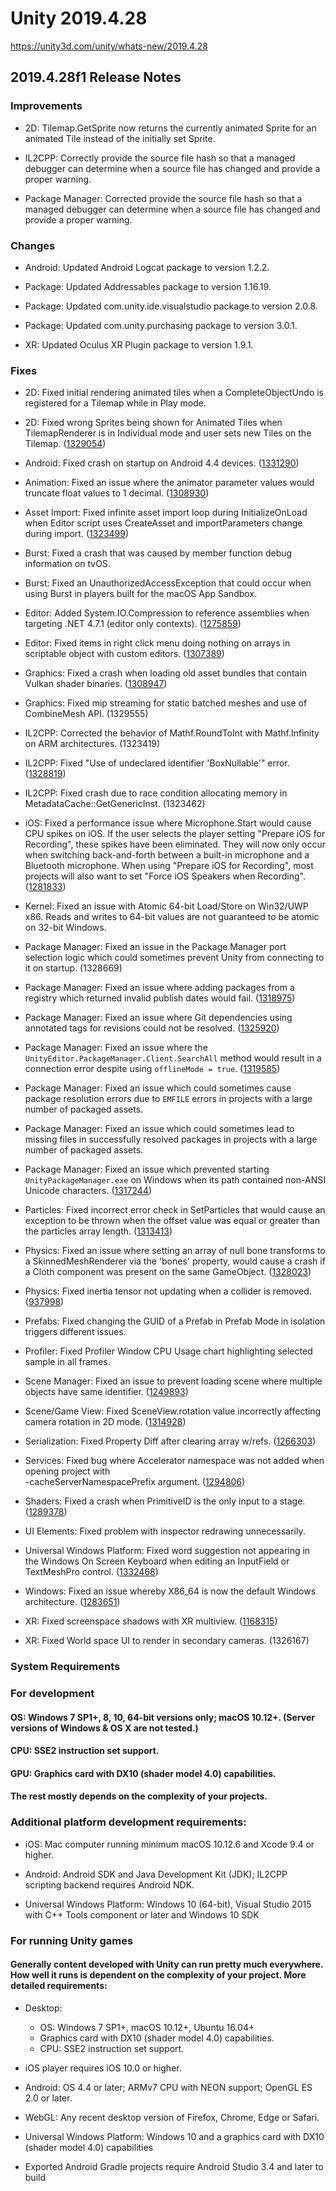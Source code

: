# Unity 2019.4.28
https://unity3d.com/unity/whats-new/2019.4.28

## 2019.4.28f1 Release Notes


### Improvements
<ul>
<li><p>2D: Tilemap.GetSprite now returns the currently animated Sprite for an animated Tile instead of the initially set Sprite.</p></li>
<li><p>IL2CPP: Correctly provide the source file hash so that a managed debugger can determine when a source file has changed and provide a proper warning.</p></li>
<li><p>Package Manager: Corrected provide the source file hash so that a managed debugger can determine when a source file has changed and provide a proper warning.</p></li>
</ul>

### Changes
<ul>
<li><p>Android: Updated Android Logcat package to version 1.2.2.</p></li>
<li><p>Package: Updated Addressables package to version 1.16.19.</p></li>
<li><p>Package: Updated com.unity.ide.visualstudio package to version 2.0.8.</p></li>
<li><p>Package: Updated com.unity.purchasing package to version 3.0.1.</p></li>
<li><p>XR: Updated Oculus XR Plugin package to version 1.9.1.</p></li>
</ul>

### Fixes
<ul>
<li><p>2D: Fixed initial rendering animated tiles when a CompleteObjectUndo is registered for a Tilemap while in Play mode.</p></li>
<li><p>2D: Fixed wrong Sprites being shown for Animated Tiles when TilemapRenderer is in Individual mode and user sets new Tiles on the Tilemap. (<a href="https://issuetracker.unity3d.com/issues/2d-animated-tile-rendering-glitch-in-animated-tile-chunk-in-individual-mode">1329054</a>)</p></li>
<li><p>Android: Fixed crash on startup on Android 4.4 devices. (<a href="https://issuetracker.unity3d.com/issues/app-stops-due-to-onpixelcopyfinishedlistener-not-being-supported-on-devices-with-lower-than-24-sdk">1331290</a>)</p></li>
<li><p>Animation: Fixed an issue where the animator parameter values would truncate float values to 1 decimal. (<a href="https://issuetracker.unity3d.com/issues/float-type-parameter-in-the-animator-controller-displays-0-dot-0-after-being-changed-to-0-dot-01">1308930</a>)</p></li>
<li><p>Asset Import: Fixed infinite asset import loop during InitializeOnLoad when Editor script uses CreateAsset and importParameters change during import. (<a href="https://issuetracker.unity3d.com/issues/editor-gets-stuck-in-import-loop-when-creating-an-asset-during-initializeonload-with-entities-package-installed">1323499</a>)</p></li>
<li><p>Burst: Fixed a crash that was caused by member function debug information on tvOS.</p></li>
<li><p>Burst: Fixed an UnauthorizedAccessException that could occur when using Burst in players built for the macOS App Sandbox.</p></li>
<li><p>Editor: Added System.IO.Compression to reference assemblies when targeting .NET 4.7.1 (editor only contexts). (<a href="https://issuetracker.unity3d.com/issues/console-errors-are-thrown-when-using-system-dot-io-dot-compression-in-the-editor-folder">1275859</a>)</p></li>
<li><p>Editor: Fixed items in right click menu doing nothing on arrays in scriptable object with custom editors. (<a href="https://issuetracker.unity3d.com/issues/right-click-options-do-nothing-on-arrays-in-scriptable-object-with-custom-editors">1307389</a>)</p></li>
<li><p>Graphics: Fixed a crash when loading old asset bundles that contain Vulkan shader binaries. (<a href="https://issuetracker.unity3d.com/issues/crash-on-vk-decompressshader-when-loading-an-assetbundle-with-assetbundle-dot-loadfromfile-and-using-vulkan-graphics-api">1308947</a>)</p></li>
<li><p>Graphics: Fixed mip streaming for static batched meshes and use of CombineMesh API. (1329555)</p></li>
<li><p>IL2CPP: Corrected the behavior of Mathf.RoundToInt with Mathf.Infinity on ARM architectures. (1323419)</p></li>
<li><p>IL2CPP: Fixed "Use of undeclared identifier 'BoxNullable'" error. (<a href="https://issuetracker.unity3d.com/issues/ios-mars-companion-application-fails-to-deploy-in-xcode-with-error-use-of-undeclared-identifier-boxnullable">1328819</a>)</p></li>
<li><p>IL2CPP: Fixed crash due to race condition allocating memory in MetadataCache::GetGenericInst. (1323462)</p></li>
<li><p>iOS: Fixed a performance issue where Microphone.Start would cause CPU spikes on iOS. If the user selects the player setting "Prepare iOS for Recording", these spikes have been eliminated. They will now only occur when switching back-and-forth between a built-in microphone and a Bluetooth microphone. When using "Prepare iOS for Recording", most projects will also want to set "Force iOS Speakers when Recording". (<a href="https://issuetracker.unity3d.com/issues/mobile-microphone-dot-start-method-invocation-causes-200-800ms-spikes">1281833</a>)</p></li>
<li><p>Kernel: Fixed an issue with Atomic 64-bit Load/Store on Win32/UWP x86.  Reads and writes to 64-bit values are not guaranteed to be atomic on 32-bit Windows.</p></li>
<li><p>Package Manager: Fixed an issue in the Package Manager port selection logic which could sometimes prevent Unity from connecting to it on startup. (1328669)</p></li>
<li><p>Package Manager: Fixed an issue where adding packages from a registry which returned invalid publish dates would fail. (<a href="https://issuetracker.unity3d.com/issues/packages-cannot-be-added-from-a-registry-that-returns-invalid-publish-dates-windows-only">1318975</a>)</p></li>
<li><p>Package Manager: Fixed an issue where Git dependencies using annotated tags for revisions could not be resolved. (<a href="https://issuetracker.unity3d.com/issues/package-resolution-error-when-using-a-git-dependency-referencing-an-annotated-tag-in-its-git-url">1325920</a>)</p></li>
<li><p>Package Manager: Fixed an issue where the <code>UnityEditor.PackageManager.Client.SearchAll</code> method would result in a connection error despite using <code>offlineMode = true</code>. (<a href="https://issuetracker.unity3d.com/issues/packagemanager-dot-client-dot-searchall-offlinemode-true-returns-an-error-if-user-offline">1319585</a>)</p></li>
<li><p>Package Manager: Fixed an issue which could sometimes cause package resolution errors due to <code>EMFILE</code> errors in projects with a large number of packaged assets.</p></li>
<li><p>Package Manager: Fixed an issue which could sometimes lead to missing files in successfully resolved packages in projects with a large number of packaged assets.</p></li>
<li><p>Package Manager: Fixed an issue which prevented starting <code>UnityPackageManager.exe</code> on Windows when its path contained non-ANSI Unicode characters. (<a href="https://issuetracker.unity3d.com/issues/editor-wont-start-with-unicode-install-path">1317244</a>)</p></li>
<li><p>Particles: Fixed incorrect error check in SetParticles that would cause an exception to be thrown when the offset value was equal or greater than the particles array length. (<a href="https://issuetracker.unity3d.com/issues/offset-is-outside-the-valid-range-error-is-thrown-when-setting-the-particles-with-the-same-variables-as-getting-them">1313413</a>)</p></li>
<li><p>Physics: Fixed an issue where setting an array of null bone transforms to a SkinnedMeshRenderer via the 'bones' property, would cause a crash if a Cloth component was present on the same GameObject. (<a href="https://issuetracker.unity3d.com/issues/editor-crashes-when-cloth-with-skinnedmeshrenderer-has-null-bone-references">1328023</a>)</p></li>
<li><p>Physics: Fixed inertia tensor not updating when a collider is removed. (<a href="https://issuetracker.unity3d.com/issues/inertia-tensor-is-not-reset-when-a-collider-is-removed">937998</a>)</p></li>
<li><p>Prefabs: Fixed changing the GUID of a Prefab in Prefab Mode in isolation triggers different issues.</p></li>
<li><p>Profiler: Fixed Profiler Window CPU Usage chart highlighting selected sample in all frames.</p></li>
<li><p>Scene Manager: Fixed an issue to prevent loading scene where multiple objects have same identifier. (<a href="https://issuetracker.unity3d.com/issues/crash-on-unpackprefabinstancerecursive-when-entering-play-mode-in-a-scene-with-broken-prefabs">1249893</a>)</p></li>
<li><p>Scene/Game View: Fixed SceneView.rotation value incorrectly affecting camera rotation in 2D mode. (<a href="https://issuetracker.unity3d.com/issues/cameras-z-position-is-clamped-to-zero-when-in-scene-view">1314928</a>)</p></li>
<li><p>Serialization: Fixed Property Diff after clearing array w/refs. (<a href="https://issuetracker.unity3d.com/issues/serializereference-field-from-scriptableobject-loses-value-when-deleting-last-array-item-and-then-pressing-undo">1266303</a>)</p></li>
<li><p>Services: Fixed bug where Accelerator namespace was not added when opening project with<br> -cacheServerNamespacePrefix argument.
(<a href="https://issuetracker.unity3d.com/issues/accelerator-namespace-not-added-when-opening-project-with-cacheservernamespaceprefix-argument">1294806</a>)</p></li>
<li><p>Shaders: Fixed a crash when PrimitiveID is the only input to a stage. (<a href="https://issuetracker.unity3d.com/issues/internal-error-communicating-with-the-shader-compiler-process-when-sv-primitiveid-is-the-only-input-signature">1289378</a>)</p></li>
<li><p>UI Elements: Fixed problem with inspector redrawing unnecessarily.</p></li>
<li><p>Universal Windows Platform: Fixed word suggestion not appearing in the Windows On Screen Keyboard when editing an InputField or TextMeshPro control. (<a href="https://issuetracker.unity3d.com/issues/uwp-word-suggestions-arent-displayed-when-entering-text-into-an-inputfield-slash-tmp-via-softkeyboard">1332468</a>)</p></li>
<li><p>Windows: Fixed an issue whereby X86_64 is now the default Windows architecture. (<a href="https://issuetracker.unity3d.com/issues/default-architecture-in-build-settings-is-x86-instead-of-x64">1283651</a>)</p></li>
<li><p>XR: Fixed screenspace shadows with XR multiview. (<a href="https://issuetracker.unity3d.com/issues/oculus-gearvr-cascade-shadows-are-not-rendered-on-mobile-devices-when-built-on-oculus-vr-sdk">1168315</a>)</p></li>
<li><p>XR: Fixed World space UI to render in secondary cameras. (1326167)</p></li>
</ul>

### System Requirements

### For development

#### OS: Windows 7 SP1+, 8, 10, 64-bit versions only; macOS 10.12+. (Server versions of Windows & OS X are not tested.)

#### CPU: SSE2 instruction set support.

#### GPU: Graphics card with DX10 (shader model 4.0) capabilities.

#### The rest mostly depends on the complexity of your projects.

### Additional platform development requirements:
<ul>
<li><p>iOS: Mac computer running minimum macOS 10.12.6 and Xcode 9.4 or higher.</p></li>
<li><p>Android: Android SDK and Java Development Kit (JDK); IL2CPP scripting backend requires Android NDK.</p></li>
<li><p>Universal Windows Platform: Windows 10 (64-bit), Visual Studio 2015 with C++ Tools component or later and Windows 10 SDK</p></li>
</ul>

### For running Unity games

#### Generally content developed with Unity can run pretty much everywhere. How well it runs is dependent on the complexity of your project. More detailed requirements:
<ul>
<li><p>Desktop:</p> 
<ul>
<li>OS: Windows 7 SP1+, macOS 10.12+, Ubuntu 16.04+</li>
<li>Graphics card with DX10 (shader model 4.0) capabilities.</li>
<li>CPU: SSE2 instruction set support.</li>
</ul></li>
<li><p>iOS player requires iOS 10.0 or higher.</p></li>
<li><p>Android: OS 4.4 or later; ARMv7 CPU with NEON support; OpenGL ES 2.0 or later.</p></li>
<li><p>WebGL: Any recent desktop version of Firefox, Chrome, Edge or Safari.</p></li>
<li><p>Universal Windows Platform: Windows 10 and a graphics card with DX10 (shader model 4.0) capabilities</p></li>
<li><p>Exported Android Gradle projects require Android Studio 3.4 and later to build</p></li>
</ul>
